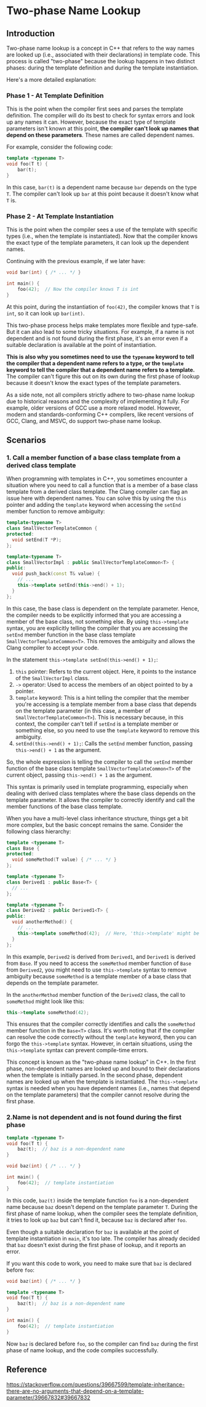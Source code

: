 # Two-phase Name Lookup

## Introduction

Two-phase name lookup is a concept in C++ that refers to the way names are looked up (i.e., associated with their declarations) in template code. This process is called "two-phase" because the lookup happens in two distinct phases: during the template definition and during the template instantiation.

Here's a more detailed explanation:

### **Phase 1 - At Template Definition**

This is the point when the compiler first sees and parses the template definition. The compiler will do its best to check for syntax errors and look up any names it can. However, because the exact type of template parameters isn't known at this point, **the compiler can't look up names that depend on these parameters**. These names are called dependent names. 

For example, consider the following code:

```cpp
template <typename T>
void foo(T t) {
    bar(t);
}
```

In this case, `bar(t)` is a dependent name because `bar` depends on the type `T`. The compiler can't look up `bar` at this point because it doesn't know what `T` is.

### **Phase 2 - At Template Instantiation**

This is the point when the compiler sees a use of the template with specific types (i.e., when the template is instantiated). Now that the compiler knows the exact type of the template parameters, it can look up the dependent names.

Continuing with the previous example, if we later have:

```cpp
void bar(int) { /* ... */ }

int main() {
    foo(42);  // Now the compiler knows T is int
}
```

At this point, during the instantiation of `foo(42)`, the compiler knows that `T` is `int`, so it can look up `bar(int)`. 

This two-phase process helps make templates more flexible and type-safe. But it can also lead to some tricky situations. For example, if a name is not dependent and is not found during the first phase, it's an error even if a suitable declaration is available at the point of instantiation.

**This is also why you sometimes need to use the `typename` keyword to tell the compiler that a dependent name refers to a type, or the `template` keyword to tell the compiler that a dependent name refers to a template.** The compiler can't figure this out on its own during the first phase of lookup because it doesn't know the exact types of the template parameters.

As a side note, not all compilers strictly adhere to two-phase name lookup due to historical reasons and the complexity of implementing it fully. For example, older versions of GCC use a more relaxed model. However, modern and standards-conforming C++ compilers, like recent versions of GCC, Clang, and MSVC, do support two-phase name lookup.

## Scenarios

### 1. Call a member function of a base class template from a derived class template

When programming with templates in C++, you sometimes encounter a situation where you need to call a function that is a member of a base class template from a derived class template. The Clang compiler can flag an issue here with dependent names. You can solve this by using the `this` pointer and adding the `template` keyword when accessing the `setEnd` member function to remove ambiguity:

```cpp
template<typename T>
class SmallVectorTemplateCommon {
protected:
  void setEnd(T *P);
};

template<typename T>
class SmallVectorImpl : public SmallVectorTemplateCommon<T> {
public:
  void push_back(const T& value) {
    // ...
    this->template setEnd(this->end() + 1);
  }
};
```

In this case, the base class is dependent on the template parameter. Hence, the compiler needs to be explicitly informed that you are accessing a member of the base class, not something else. By using `this->template` syntax, you are explicitly telling the compiler that you are accessing the `setEnd` member function in the base class template `SmallVectorTemplateCommon<T>`. This removes the ambiguity and allows the Clang compiler to accept your code.

In the statement `this->template setEnd(this->end() + 1);`:

1. `this` pointer: Refers to the current object. Here, it points to the instance of the `SmallVectorImpl` class.
2. `->` operator: Used to access the members of an object pointed to by a pointer.
3. `template` keyword: This is a hint telling the compiler that the member you're accessing is a template member from a base class that depends on the template parameter (in this case, a member of `SmallVectorTemplateCommon<T>`). This is necessary because, in this context, the compiler can't tell if `setEnd` is a template member or something else, so you need to use the `template` keyword to remove this ambiguity.
4. `setEnd(this->end() + 1);`: Calls the `setEnd` member function, passing `this->end() + 1` as the argument.

So, the whole expression is telling the compiler to call the `setEnd` member function of the base class template `SmallVectorTemplateCommon<T>` of the current object, passing `this->end() + 1` as the argument.

This syntax is primarily used in template programming, especially when dealing with derived class templates where the base class depends on the template parameter. It allows the compiler to correctly identify and call the member functions of the base class template.

When you have a multi-level class inheritance structure, things get a bit more complex, but the basic concept remains the same. Consider the following class hierarchy:

```cpp
template <typename T>
class Base {
protected:
  void someMethod(T value) { /* ... */ }
};

template <typename T>
class Derived1 : public Base<T> {
  // ...
};

template <typename T>
class Derived2 : public Derived1<T> {
public:
  void anotherMethod() {
    // ...
    this->template someMethod(42);  // Here, 'this->template' might be needed
  }
};
```

In this example, `Derived2` is derived from `Derived1`, and `Derived1` is derived from `Base`. If you need to access the `someMethod` member function of `Base` from `Derived2`, you might need to use `this->template` syntax to remove ambiguity because `someMethod` is a template member of a base class that depends on the template parameter.

In the `anotherMethod` member function of the `Derived2` class, the call to `someMethod` might look like this:

```cpp
this->template someMethod(42);
```

This ensures that the compiler correctly identifies and calls the `someMethod` member function in the `Base<T>` class. It's worth noting that if the compiler can resolve the code correctly without the `template` keyword, then you can forgo the `this->template` syntax. However, in certain situations, using the `this->template` syntax can prevent compile-time errors. 

This concept is known as the "two-phase name lookup" in C++. In the first phase, non-dependent names are looked up and bound to their declarations when the template is initially parsed. In the second phase, dependent names are looked up when the template is instantiated. The `this->template` syntax is needed when you have dependent names (i.e., names that depend on the template parameters) that the compiler cannot resolve during the first phase.

### 2.Name is not dependent and is not found during the first phase

```cpp
template <typename T>
void foo(T t) {
    baz(t);  // baz is a non-dependent name
}

void baz(int) { /* ... */ }

int main() {
    foo(42);  // template instantiation
}
```

In this code, `baz(t)` inside the template function `foo` is a non-dependent name because `baz` doesn't depend on the template parameter `T`. During the first phase of name lookup, when the compiler sees the template definition, it tries to look up `baz` but can't find it, because `baz` is declared after `foo`.

Even though a suitable declaration for `baz` is available at the point of template instantiation in `main`, it's too late. The compiler has already decided that `baz` doesn't exist during the first phase of lookup, and it reports an error.

If you want this code to work, you need to make sure that `baz` is declared before `foo`:

```cpp
void baz(int) { /* ... */ }

template <typename T>
void foo(T t) {
    baz(t);  // baz is a non-dependent name
}

int main() {
    foo(42);  // template instantiation
}
```

Now `baz` is declared before `foo`, so the compiler can find `baz` during the first phase of name lookup, and the code compiles successfully.

## Reference

https://stackoverflow.com/questions/39667599/template-inheritance-there-are-no-arguments-that-depend-on-a-template-parameter/39667832#39667832